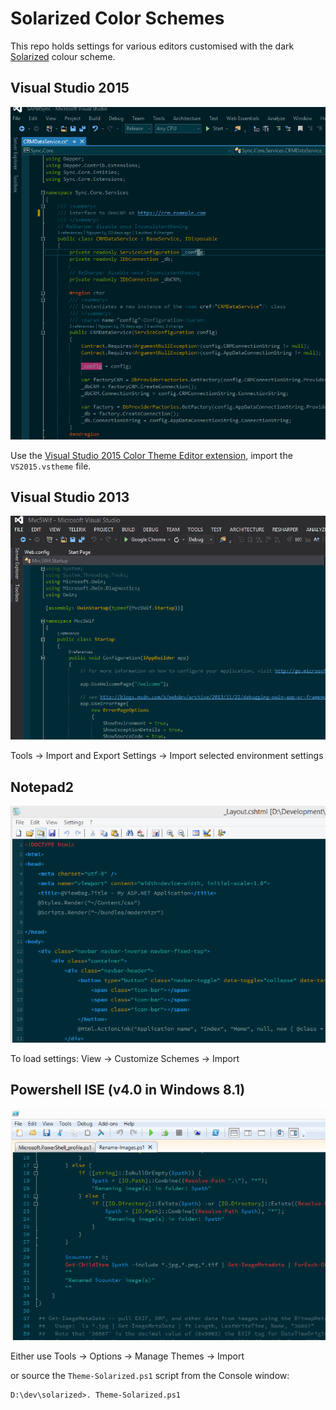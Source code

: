 # Solarized Color Schemes

This repo holds settings for various editors customised with the dark [Solarized](http://ethanschoonover.com/solarized) colour scheme.

## Visual Studio 2015

![VS2015 screenshot](VS/vs2015.png)

Use the [Visual Studio 2015 Color Theme Editor extension](https://visualstudiogallery.msdn.microsoft.com/6f4b51b6-5c6b-4a81-9cb5-f2daa560430b), import the `VS2015.vstheme` file.

## Visual Studio 2013

![VS2013 screenshot](VS/vs.png)

Tools -> Import and Export Settings -> Import selected environment settings


## Notepad2

![Notepad2 screenshot](Notepad2/notepad2.png)

To load settings: View -> Customize Schemes -> Import


## Powershell ISE (v4.0 in Windows 8.1)

![Powershell ISE screenshot](Powershell/powershell.png)

Either use Tools -> Options -> Manage Themes -> Import

or source the `Theme-Solarized.ps1` script from the Console window:

    D:\dev\solarized>. Theme-Solarized.ps1

